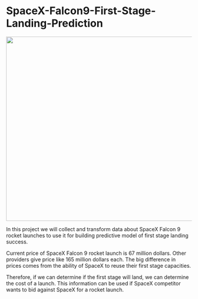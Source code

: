# SpaceX-Falcon9-First-Stage-Landing-Prediction

<p align="center">
  <img width="700" height="500" src="https://images.squarespace-cdn.com/content/v1/59122c863a0411116f0625a6/1555095344123-3JKAX5M17W0C3YYJQ2GL/giphy+%2874%29.gif?format=500w">
</p>

In this project we will collect and transform data about SpaceX Falcon 9 rocket launches to use it for building predictive model of first stage landing success.

Current price of SpaceX Falcon 9 rocket launch is 67 million dollars. Other providers give price like 165 million dollars each. The big difference in prices comes from the ability of SpaceX to reuse their first stage capacities. 

Therefore, if we can determine if the first stage will land, we can determine the cost of a launch. This information can be used if SpaceX competitor wants to bid against SpaceX for a rocket launch.
